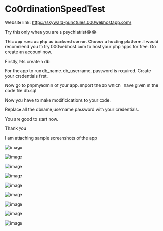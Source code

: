 # CoOrdinationSpeedTest

Website link: https://skyward-punctures.000webhostapp.com/

Try this only when you are a psychiatrist😂😂

This app runs as php as backend server. Choose a hosting platform. I would recommend you to try 000webhost.com to host your php apps for free. Go create an account now.

Firstly,lets create a db

For the app to run db_name, db_username, password is required. Create your credentials first.

Now go to phpmyadmin of your app. Import the db which I have given in the code file db.sql

Now you have to make modificications to your code.

Replace all the dbname,username,password with your credentials.

You are good to start now.

Thank you


I am attaching sample screenshots of the app

![image](https://user-images.githubusercontent.com/95869837/149143532-7be30270-11cf-46c0-9e6c-a8691ba1485d.png)


![image](https://user-images.githubusercontent.com/95869837/149143585-25721cba-8bcd-4d6c-948a-a48ab2f66570.png)


![image](https://user-images.githubusercontent.com/95869837/149143669-0ab3ad59-930a-4138-ba64-367b532bfc1e.png)


![image](https://user-images.githubusercontent.com/95869837/149143712-55c679c2-71ab-4d95-922d-b7090f9df480.png)


![image](https://user-images.githubusercontent.com/95869837/149143756-b5004f07-1fbf-48ea-a2b5-006265d5961f.png)


![image](https://user-images.githubusercontent.com/95869837/149143860-762db5a8-8a4c-421b-b0a6-99b3ab54fe3c.png)


![image](https://user-images.githubusercontent.com/95869837/149144057-eec90a11-e558-4aee-8ee2-8646d88eeef7.png)


![image](https://user-images.githubusercontent.com/95869837/149144202-0f8c07d4-5cec-426f-8af0-5e2d353ec047.png)


![image](https://user-images.githubusercontent.com/95869837/149144559-d3e0e825-d9de-4cee-b2aa-2c59f1c00850.png)
